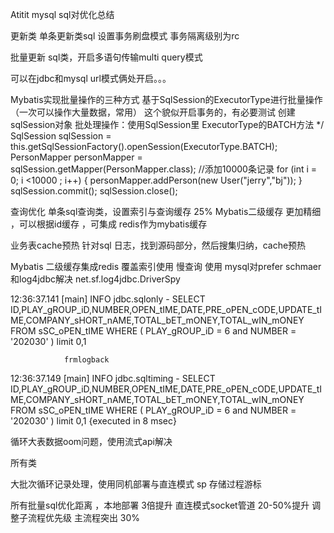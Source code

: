 Atitit mysql sql对优化总结

更新类
单条更新类sql  设置事务刷盘模式
事务隔离级别为rc


批量更新 sql类，开启多语句传输multi query模式

可以在jdbc和mysql url模式俩处开启。。。

Mybatis实现批量操作的三种方式
基于SqlSession的ExecutorType进行批量操作（一次可以操作大量数据，常用）
这个貌似开启事务的，有必要测试
创建sqlSession对象 批处理操作：使用SqlSession里 ExecutorType的BATCH方法 */ SqlSession sqlSession = this.getSqlSessionFactory().openSession(ExecutorType.BATCH); PersonMapper personMapper = sqlSession.getMapper(PersonMapper.class); //添加10000条记录 for (int i = 0; i <10000 ; i++) { personMapper.addPerson(new User("jerry","bj")); } sqlSession.commit(); sqlSession.close();



查询优化
单条sql查询类，设置索引与查询缓存 25%
Mybatis二级缓存 更加精细 ，可以根据id缓存 ，可集成 redis作为mybatis缓存

业务表cache预热 
针对sql 日志，找到源码部分，然后搜集归纳，cache预热

Mybatis 二级缓存集成redis
覆盖索引使用
慢查询  使用  mysql对prefer schmaer和log4jdbc解决
net.sf.log4jdbc.DriverSpy



12:36:37.141 [main] INFO  jdbc.sqlonly - SELECT ID,PLAY_gROUP_iD,NUMBER,OPEN_tIME,DATE,PRE_oPEN_cODE,UPDATE_tIME,COMPANY_sHORT_nAME,TOTAL_bET_mONEY,TOTAL_wIN_mONEY 
FROM sSC_oPEN_tIME WHERE ( PLAY_gROUP_iD = 6 and NUMBER = '202030' ) limit 0,1 

				frmlogback
12:36:37.149 [main] INFO  jdbc.sqltiming - SELECT ID,PLAY_gROUP_iD,NUMBER,OPEN_tIME,DATE,PRE_oPEN_cODE,UPDATE_tIME,COMPANY_sHORT_nAME,TOTAL_bET_mONEY,TOTAL_wIN_mONEY 
FROM sSC_oPEN_tIME WHERE ( PLAY_gROUP_iD = 6 and NUMBER = '202030' ) limit 0,1 
 {executed in 8 msec}

 
循环大表数据oom问题，使用流式api解决

所有类


大批次循环记录处理，使用同机部署与直连模式 sp
存储过程游标

所有批量sql优化距离 ，本地部署 3倍提升
直连模式socket管道  20-50%提升
调整子流程优先级  主流程突出 30%
